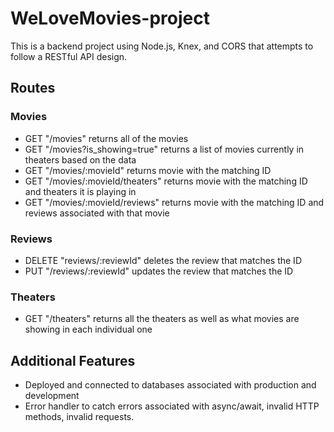 ﻿# WeLoveMovies-project
 This is a backend project using Node.js, Knex, and CORS that attempts to follow a RESTful API design.
 
## Routes

### Movies
- GET "/movies" returns all of the movies
- GET "/movies?is_showing=true" returns a list of movies currently in theaters based on the data
- GET "/movies/:movieId" returns movie with the matching ID
- GET "/movies/:movieId/theaters" returns movie with the matching ID and theaters it is playing in
- GET "/movies/:movieId/reviews" returns movie with the matching ID and reviews associated with that movie

### Reviews
- DELETE "reviews/:reviewId" deletes the review that matches the ID
- PUT "/reviews/:reviewId" updates the review that matches the ID

### Theaters
- GET "/theaters" returns all the theaters as well as what movies are showing in each individual one

## Additional Features
- Deployed and connected to databases associated with production and development
- Error handler to catch errors associated with async/await, invalid HTTP methods, invalid requests.
